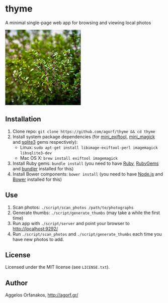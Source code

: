 # thyme

A minimal single-page web app for browsing and viewing local photos

<a href="https://www.flickr.com/photos/infobunny/7093903557"
title="thyme by poppet with a camera, on Flickr"><img
src="https://raw.githubusercontent.com/agorf/thyme/master/thyme.jpg" width="240"
height="240" alt="thyme"></a>

## Installation

1. Clone repo: `git clone https://github.com/agorf/thyme && cd thyme`
1. Install system package dependencies (for [mini_exiftool][], [mini_magick][]
   and [sqlite3][] gems respectively):
   * Linux: `sudo apt-get install libimage-exiftool-perl imagemagick
     libsqlite3-dev`
   * Mac OS X: `brew install exiftool imagemagick`
1. Install Ruby gems: `bundle install` (you need to have [Ruby][], [RubyGems][]
   and [bundler][] installed for this)
1. Install Bower components: `bower install` (you need to have [Node.js][] and
   [Bower][] installed for this)

## Use

1. Scan photos: `./script/scan_photos /path/to/photographs`
1. Generate thumbs: `./script/generate_thumbs` (may take a while the first time)
1. Run app with `./script/server` and point your browser to
   <http://localhost:9292/>
1. Run `./script/scan_photos` and `./script/generate_thumbs` each time you have
   new photos to add.

[mini_exiftool]: https://rubygems.org/gems/mini_exiftool
[mini_magick]: https://rubygems.org/gems/mini_magick
[sqlite3]: https://rubygems.org/gems/sqlite3
[Ruby]: https://www.ruby-lang.org/en/
[RubyGems]: https://rubygems.org/
[bundler]: https://rubygems.org/gems/bundler
[Node.js]: http://nodejs.org/
[Bower]: http://bower.io/

## License

Licensed under the MIT license (see `LICENSE.txt`).

## Author

Aggelos Orfanakos, <http://agorf.gr/>
